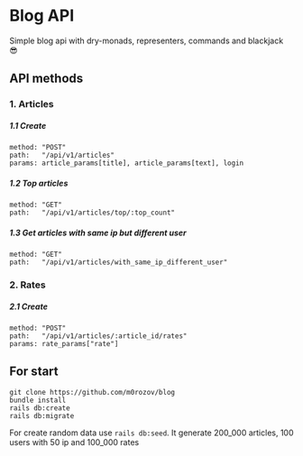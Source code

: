 # Blog API 

Simple blog api with dry-monads, representers, commands and blackjack 😎

## API methods 
### 1. Articles
##### 1.1 Create 

```
method: "POST"
path:   "/api/v1/articles"
params: article_params[title], article_params[text], login
```
##### 1.2 Top articles
```
method: "GET"
path:   "/api/v1/articles/top/:top_count"
```
##### 1.3 Get articles with same ip but different user 
```
method: "GET"
path:   "/api/v1/articles/with_same_ip_different_user"
```
### 2. Rates
##### 2.1 Create
```
method: "POST"
path:   "/api/v1/articles/:article_id/rates"
params: rate_params["rate"]
```

## For start
```
git clone https://github.com/m0rozov/blog
bundle install
rails db:create 
rails db:migrate
```
For create random data use `rails db:seed`. 
It generate 200_000 articles, 100 users with 50 ip and 100_000 rates


